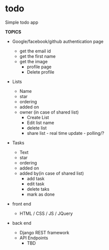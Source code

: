 # todo
Simple todo app 

**TOPICS**

- Google/facebook/github authentication page
    - get the email id
    - get the first name 
    - get the image
        - profile page
        - Delete profile
- Lists
    - Name
    - star
    - ordering
    - added on 
    - owner (in case of shared list)
        - Create List
        - Edit list name
        - delete list
        - share list - real time update - polling/?

- Tasks
    - Text
    - star 
    - ordering
    - added on 
    - added by(in case of shared list)
        - add task
        - edit task
        - delete taks
        - mark as done 

- front end 
    - HTML / CSS / JS / JQuery

- back end
    - Django REST framework
    - API Endpoints
        - TBD

    
     

    
    
    

  



